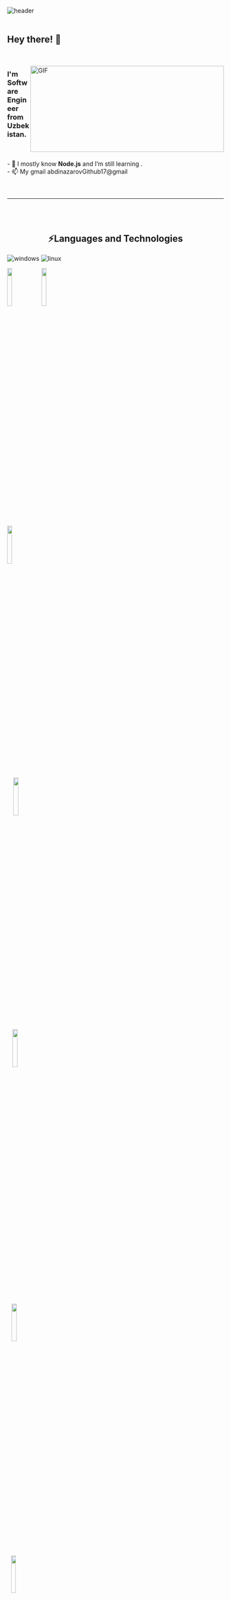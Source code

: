 ![header](https://user-images.githubusercontent.com/59575502/127335491-fdba1874-e943-4d3c-ab8c-678ffe22f8b8.png)
<br>
<br>
<p>
  <h2> Hey there! 👋</h2>
</p>
<br>
<p>
  <img align="right" alt="GIF" src="https://monophy.com/gifs/dommespace-domme-space-programador-qgQUggAC3Pfv687qPC" width="450" height="200"/>
</p>

<h3> I'm Software Engineer from Uzbekistan. </h3>
<br>
<br>
- 🔋  I mostly know <b>Node.js</b> and I’m still learning .<br>
- 📫  My gmail abdinazarovGithub17@gmail<br>
<br>
<br>
<hr>
<br>
<br>
<b> <h2 align="center">⚡️Languages and Technologies</h2> </b>
<p align="center">  

![windows](https://img.shields.io/badge/Windows-E95420?style=flat-square&logo=windows&logoColor=white)
![linux](https://img.shields.io/badge/Linux-E95420?style=flat-square&logo=linux&logoColor=white)
<p>
  <code><img width="15%" src="https://img.shields.io/badge/-JavaScript-black?style=flat-square&logo=javascript"></code>
  <code><img width="15%" src="https://img.shields.io/badge/-Node.js-black?style=flat-square&logo=Node.js"></code>
</p>
<!-- <br> -->
<p>
  <code><img width="15%" src="https://img.shields.io/badge/-PostgresQL-black?style=flat-square&logo=postgresQl">
  <code><img width="15%" src="https://img.shields.io/badge/-MongoDB-black?style=flat-square&logo=mongoDB">
  <code><img width="15%" src="https://img.shields.io/badge/-SQLite-black?style=flat-square&logo=sqlite">
</p>
<!-- <br> -->
<p>
  <code><img width="15%" src="https://img.shields.io/badge/-ExpressJS-black?style=flat-square&logo=express">
  <code><img width="15%" src="https://img.shields.io/badge/-GraphQL-black?style=flat-square&logo=graphQL">
</p>
<!-- <br>
<p>
  <code><img width="15%" src="https://img.shields.io/badge/-JavaScript-black?style=flat-square&logo=postgresql">
  <code><img width="15%" src="https://img.shields.io/badge/-JavaScript-black?style=flat-square&logo=mongodb">
</p> -->
<!-- <br> -->
<p>
  <code><img width="15%" src="https://img.shields.io/badge/-HTML5-E34F26?style=flat-square&logo=html5&logoColor=white"></code>
  <code><img width="15%" src="https://img.shields.io/badge/-CSS3-1572B6?style=flat-square&logo=css3"></code>
</p>

![c](https://img.shields.io/badge/C-00599C?style=flat-square&logo=c&logoColor=white&width=15%)
![Python](https://img.shields.io/badge/-Python-black?style=flat-square&logo=Python)
![JavaScript](https://img.shields.io/badge/-JavaScript-black?style=flat-square&logo=javascript&width=15%)

![Git](https://img.shields.io/badge/-Git-black?style=flat-square&logo=git)
![GitHub](https://img.shields.io/badge/-GitHub-181717?style=flat-square&logo=github)

</p>
<br>
<b> <h2 align="center">💻 My Github activity </h2></b>
<p>
  
<img src="https://github-readme-stats.vercel.app/api?username=abdinazarovDV&show_icons=true&theme=radical&title_color=8E2DE2&text_color=fff&icon_color=8E2DE2" width="500px">      ![Top Langs](https://github-readme-stats.vercel.app/api/top-langs/?username=abdinazarovDV&theme=radical&title_color=8E2DE2&text_color=fff)
</p>
<br>
<br>


<p align="center">
&nbsp; <a href="mailto:abdinazarovGithub17@gmail.com" target="_blank" rel="noopener noreferrer"><img src="https://img.icons8.com/plasticine/100/000000/gmail.png"  width="50" /></a>
&nbsp; <a href="https://t.me/abdinazarov17" target="_blank" rel="noopener noreferrer"><img src="https://img.icons8.com/nolan/64/telegram-app.png" width="40"/></a>
</p>
<br>
<br>